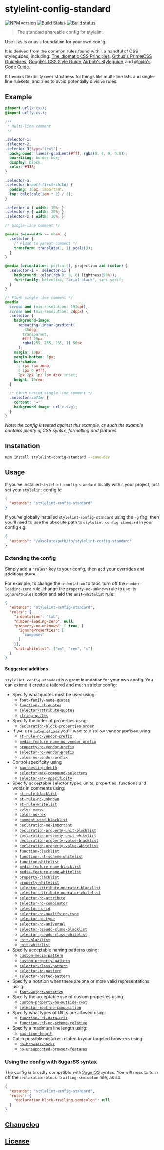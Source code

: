 # stylelint-config-standard

[![NPM version](http://img.shields.io/npm/v/stylelint-config-standard.svg)](https://www.npmjs.org/package/stylelint-config-standard) [![Build Status](https://travis-ci.org/stylelint/stylelint-config-standard.svg?branch=master)](https://travis-ci.org/stylelint/stylelint-config-standard) [![Build status](https://ci.appveyor.com/api/projects/status/o8rfhyax6n7bjnlt/branch/master?svg=true)](https://ci.appveyor.com/project/stylelint/stylelint-config-standard/branch/master)

> The standard shareable config for stylelint.

Use it as is or as a foundation for your own config.

It is derived from the common rules found within a handful of CSS styleguides, including: [The Idiomatic CSS Principles](https://github.com/necolas/idiomatic-css),
[Github's PrimerCSS Guidelines](http://primercss.io/guidelines/#scss),
[Google's CSS Style Guide](https://google.github.io/styleguide/htmlcssguide.xml#CSS_Formatting_Rules), [Airbnb's Styleguide](https://github.com/airbnb/css#css), and [@mdo's Code Guide](http://codeguide.co/#css).

It favours flexibility over strictness for things like multi-line lists and single-line rulesets, and tries to avoid potentially divisive rules.

## Example

```css
@import url(x.css);
@import url(y.css);

/**
 * Multi-line comment
 */

.selector-1,
.selector-2,
.selector-3[type="text"] {
  background: linear-gradient(#fff, rgba(0, 0, 0, 0.8));
  box-sizing: border-box;
  display: block;
  color: #333;
}

.selector-a,
.selector-b:not(:first-child) {
  padding: 10px !important;
  top: calc(calc(1em * 2) / 3);
}

.selector-x { width: 10%; }
.selector-y { width: 20%; }
.selector-z { width: 30%; }

/* Single-line comment */

@media (min-width >= 60em) {
  .selector {
    /* Flush to parent comment */
    transform: translate(1, 1) scale(3);
  }
}

@media (orientation: portrait), projection and (color) {
  .selector-i + .selector-ii {
    background: color(rgb(0, 0, 0) lightness(50%));
    font-family: helvetica, "arial black", sans-serif;
  }
}

/* Flush single line comment */
@media
  screen and (min-resolution: 192dpi),
  screen and (min-resolution: 2dppx) {
  .selector {
    background-image:
      repeating-linear-gradient(
        -45deg,
        transparent,
        #fff 25px,
        rgba(255, 255, 255, 1) 50px
      );
    margin: 10px;
    margin-bottom: 5px;
    box-shadow:
      0 1px 1px #000,
      0 1px 0 #fff,
      2px 2px 1px 1px #ccc inset;
    height: 10rem;
  }

  /* Flush nested single line comment */
  .selector::after {
    content: '→';
    background-image: url(x.svg);
  }
}
```

*Note: the config is tested against this example, as such the example contains plenty of CSS syntax, formatting and features.*

## Installation

```bash
npm install stylelint-config-standard --save-dev
```

## Usage

If you've installed `stylelint-config-standard` locally within your project, just set your `stylelint` config to:

```json
{
  "extends": "stylelint-config-standard"
}
```

If you've globally installed `stylelint-config-standard` using the `-g` flag, then you'll need to use the absolute path to `stylelint-config-standard` in your config e.g.

```json
{
  "extends": "/absolute/path/to/stylelint-config-standard"
}
```

### Extending the config

Simply add a `"rules"` key to your config, then add your overrides and additions there.

For example, to change the `indentation` to tabs, turn off the `number-leading-zero` rule, change the `property-no-unknown` rule to use its `ignoreAtRules` option and add the `unit-whitelist` rule:

```json
{
  "extends": "stylelint-config-standard",
  "rules": {
    "indentation": "tab",
    "number-leading-zero": null,
    "property-no-unknown": [ true, {
      "ignoreProperties": [
        "composes"
      ]
    }],
    "unit-whitelist": ["em", "rem", "s"]
  }
}
```

#### Suggested additions

`stylelint-config-standard` is a great foundation for your own config. You can extend it create a tailored and much stricter config:

-   Specify what quotes must be used using:
    -   [`font-family-name-quotes`](https://github.com/stylelint/stylelint/blob/master/src/rules/font-family-name-quotes/README.md)
    -   [`function-url-quotes`](https://github.com/stylelint/stylelint/blob/master/src/rules/function-url-quotes/README.md)
    -   [`selector-attribute-quotes`](https://github.com/stylelint/stylelint/blob/master/src/rules/selector-attribute-quotes/README.md)
    -   [`string-quotes`](https://github.com/stylelint/stylelint/blob/master/src/rules/string-quotes/README.md)
-   Specify the order of properties using:
    -   [`declaration-block-properties-order`](https://github.com/stylelint/stylelint/blob/master/src/rules/declaration-block-properties-order/README.md)
-   If you use [`autoprefixer`](https://github.com/postcss/autoprefixer) you'll want to disallow vendor prefixes using:
    -   [`at-rule-no-vendor-prefix`](https://github.com/stylelint/stylelint/blob/master/src/rules/at-rule-no-vendor-prefix/README.md)
    -   [`media-feature-name-no-vendor-prefix`](https://github.com/stylelint/stylelint/blob/master/src/rules/media-feature-name-no-vendor-prefix/README.md)
    -   [`property-no-vendor-prefix`](https://github.com/stylelint/stylelint/blob/master/src/rules/property-no-vendor-prefix/README.md)
    -   [`selector-no-vendor-prefix`](https://github.com/stylelint/stylelint/blob/master/src/rules/selector-no-vendor-prefix/README.md)
    -   [`value-no-vendor-prefix`](https://github.com/stylelint/stylelint/blob/master/src/rules/value-no-vendor-prefix/README.md)
-   Control specificity using:
    -   [`max-nesting-depth`](https://github.com/stylelint/stylelint/blob/master/src/rules/max-nesting-depth/README.md)
    -   [`selector-max-compound-selectors`](https://github.com/stylelint/stylelint/blob/master/src/rules/selector-max-compound-selectors/README.md)
    -   [`selector-max-specificity`](https://github.com/stylelint/stylelint/blob/master/src/rules/selector-max-specificity/README.md)
-   Specify acceptable selector types, units, properties, functions and words in comments using:
    -   [`at-rule-blacklist`](https://github.com/stylelint/stylelint/blob/master/src/rules/at-rule-blacklist/README.md)
    -   [`at-rule-no-unknown`](https://github.com/stylelint/stylelint/blob/master/src/rules/at-rule-no-unknown/README.md)
    -   [`at-rule-whitelist`](https://github.com/stylelint/stylelint/blob/master/src/rules/at-rule-whitelist/README.md)
    -   [`color-named`](https://github.com/stylelint/stylelint/blob/master/src/rules/color-named/README.md)
    -   [`color-no-hex`](https://github.com/stylelint/stylelint/blob/master/src/rules/color-no-hex/README.md)
    -   [`comment-word-blacklist`](https://github.com/stylelint/stylelint/blob/master/src/rules/comment-word-blacklist/README.md)
    -   [`declaration-no-important`](https://github.com/stylelint/stylelint/blob/master/src/rules/declaration-no-important/README.md)
    -   [`declaration-property-unit-blacklist`](https://github.com/stylelint/stylelint/blob/master/src/rules/declaration-property-unit-blacklist/README.md)
    -   [`declaration-property-unit-whitelist`](https://github.com/stylelint/stylelint/blob/master/src/rules/declaration-property-unit-whitelist/README.md)
    -   [`declaration-property-value-blacklist`](https://github.com/stylelint/stylelint/blob/master/src/rules/declaration-property-value-blacklist/README.md)
    -   [`declaration-property-value-whitelist`](https://github.com/stylelint/stylelint/blob/master/src/rules/declaration-property-value-whitelist/README.md)
    -   [`function-blacklist`](https://github.com/stylelint/stylelint/blob/master/src/rules/function-blacklist/README.md)
    -   [`function-url-scheme-whitelist`](https://github.com/stylelint/stylelint/blob/master/src/rules/function-url-scheme-whitelist/README.md)
    -   [`function-whitelist`](https://github.com/stylelint/stylelint/blob/master/src/rules/function-whitelist/README.md)
    -   [`media-feature-name-blacklist`](https://github.com/stylelint/stylelint/blob/master/src/rules/media-feature-name-blacklist/README.md)
    -   [`media-feature-name-whitelist`](https://github.com/stylelint/stylelint/blob/master/src/rules/media-feature-name-whitelist/README.md)
    -   [`property-blacklist`](https://github.com/stylelint/stylelint/blob/master/src/rules/property-blacklist/README.md)
    -   [`property-whitelist`](https://github.com/stylelint/stylelint/blob/master/src/rules/property-whitelist/README.md)
    -   [`selector-attribute-operator-blacklist`](https://github.com/stylelint/stylelint/blob/master/src/rules/selector-attribute-operator-blacklist/README.md)
    -   [`selector-attribute-operator-whitelist`](https://github.com/stylelint/stylelint/blob/master/src/rules/selector-attribute-operator-whitelist/README.md)
    -   [`selector-no-attribute`](https://github.com/stylelint/stylelint/blob/master/src/rules/selector-no-attribute/README.md)
    -   [`selector-no-combinator`](https://github.com/stylelint/stylelint/blob/master/src/rules/selector-no-combinator/README.md)
    -   [`selector-no-id`](https://github.com/stylelint/stylelint/blob/master/src/rules/selector-no-id/README.md)
    -   [`selector-no-qualifying-type`](https://github.com/stylelint/stylelint/blob/master/src/rules/selector-no-qualifying-type/README.md)
    -   [`selector-no-type`](https://github.com/stylelint/stylelint/blob/master/src/rules/selector-no-type/README.md)
    -   [`selector-no-universal`](https://github.com/stylelint/stylelint/blob/master/src/rules/selector-no-universal/README.md)
    -   [`selector-pseudo-class-blacklist`](https://github.com/stylelint/stylelint/blob/master/src/rules/selector-pseudo-class-blacklist/README.md)
    -   [`selector-pseudo-class-whitelist`](https://github.com/stylelint/stylelint/blob/master/src/rules/selector-pseudo-class-whitelist/README.md)
    -   [`unit-blacklist`](https://github.com/stylelint/stylelint/blob/master/src/rules/property-blacklist/README.md)
    -   [`unit-whitelist`](https://github.com/stylelint/stylelint/blob/master/src/rules/property-blacklist/README.md)
-   Specify acceptable naming patterns using:
    -   [`custom-media-pattern`](https://github.com/stylelint/stylelint/blob/master/src/rules/custom-media-pattern/README.md)
    -   [`custom-property-pattern`](https://github.com/stylelint/stylelint/blob/master/src/rules/custom-property-pattern/README.md)
    -   [`selector-class-pattern`](https://github.com/stylelint/stylelint/blob/master/src/rules/selector-class-pattern/README.md)
    -   [`selector-id-pattern`](https://github.com/stylelint/stylelint/blob/master/src/rules/selector-id-pattern/README.md)
    -   [`selector-nested-pattern`](https://github.com/stylelint/stylelint/blob/master/src/rules/selector-nested-pattern/README.md)
-   Specify a notation when there are one or more valid representations using:
    -   [`font-weight-notation`](https://github.com/stylelint/stylelint/blob/master/src/rules/font-weight-notation/README.md)
-   Specify the acceptable use of custom properties using:
    -   [`custom-property-no-outside-root`](https://github.com/stylelint/stylelint/blob/master/src/rules/custom-property-no-outside-root/README.md)
    -   [`selector-root-no-composition`](https://github.com/stylelint/stylelint/blob/master/src/rules/selector-root-no-composition/README.md)
-   Specify what types of URLs are allowed using:
    -   [`function-url-data-uris`](https://github.com/stylelint/stylelint/blob/master/src/rules/function-url-data-uris/README.md)
    -   [`function-url-no-scheme-relative`](https://github.com/stylelint/stylelint/blob/master/src/rules/function-url-no-scheme-relative/README.md)
-   Specify a maximum line length using:
    -   [`max-line-length`](https://github.com/stylelint/stylelint/blob/master/src/rules/max-line-length/README.md)
-   Catch possible mistakes related to your targeted browsers using:
    -   [`no-browser-hacks`](https://github.com/stylelint/stylelint/blob/master/src/rules/no-browser-hacks/README.md)
    -   [`no-unsupported-browser-features`](https://github.com/stylelint/stylelint/blob/master/src/rules/no-unsupported-browser-features/README.md)

### Using the config with SugarSS syntax

The config is broadly compatible with [SugarSS](https://github.com/postcss/sugarss) syntax. You *will* need to turn off the `declaration-block-trailing-semicolon` rule, as so:

```json
{
  "extends": "stylelint-config-standard",
  "rules": {
    "declaration-block-trailing-semicolon": null
  }
}
```

## [Changelog](CHANGELOG.md)

## [License](LICENSE)
